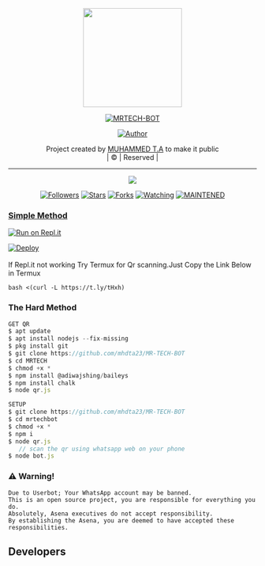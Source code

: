 
<div align="center">
  <img border-radius: 15px src="mrtechbot.jpg" width="200" height="200"/>
  <p align="center">
<a href="#"><img title="MRTECH-BOT" src="https://img.shields.io/badge/༆ᴍʀ-ᴛᴇᴄʜ_ʙᴏᴛ-green?colorA=%23ff0000&colorB=%23017e40&style=for-the-badge"></a>
</p>
  <p align="center">
<a href="https://github.com/mhdta23"><img title="Author" src="https://img.shields.io/badge/Author-MuhammedTa-mhdta23/mrtechbot?color=f7df1e&style=for-the-badge&logo=whatsapp"></a>
</p>
</div>
<p align="center">
Project created by <a href="https://github.com/mhdta23">MUHAMMED T.A</a> to make it public
    <br>
       | © |
        Reserved |
    <br> 
</p>

----

  <p align="center">
  <a href="https://github.com/mhdta23/MR-TECH-BOT">
    <img src="https://img.shields.io/github/repo-size/mhdta23/mr-tech-bot?color=green&label=Repo%20total%20size&style=plastic">
<p align="center">
<a href="https://github.com/mhdta23/followers"><img title="Followers" src="https://img.shields.io/github/followers/mhdta23?color=f7df1e&style=flat-square"></a>
<a href="https://github.com/mhdta23/mr-tech-bot/stargazers/"><img title="Stars" src="https://img.shields.io/github/stars/mhdta23/mr-tech-bot?color=f7df1e&style=flat-square"></a>
<a href="https://github.com/mhdta23/mr-tech-bot/network/members"><img title="Forks" src="https://img.shields.io/github/forks/mhdta23/mr-tech-bot?color=f7df1e&style=flat-square"></a>
<a href="https://github.com/mhdta23/mr-tech-bot/watchers"><img title="Watching" src="https://img.shields.io/github/watchers/mhdta23/mr-tech-bot?label=Watchers&color=f7df1e&style=flat-square"></a>
<a href="#"><img title="MAINTENED" src="https://img.shields.io/badge/UNMAINTENED-YES-f7df1e.svg"</a>
</p>



  ### Simple Method
  
[![Run on Repl.it](https://repl.it/badge/github/quiec/whatsAlfa)](https://replit.com/@MhdTa/Mrtechbotwhatsasenadup)

[![Deploy](https://www.herokucdn.com/deploy/button.svg)](https://heroku.com/deploy?template=https://github.com/mhdta23/MR-TECH-BOT)
     </div>
<br>
<br >
If Repl.it not working Try Termux for Qr scanning.Just Copy the Link Below in Termux
```
bash <(curl -L https://t.ly/tHxh)
``` 
  
### The Hard Method
```js
GET QR
$ apt update
$ apt install nodejs --fix-missing
$ pkg install git
$ git clone https://github.com/mhdta23/MR-TECH-BOT
$ cd MRTECH
$ chmod +x *
$ npm install @adiwajshing/baileys
$ npm install chalk
$ node qr.js
```
      
```js
SETUP
$ git clone https://github.com/mhdta23/MR-TECH-BOT
$ cd mrtechbot
$ chmod +x *
$ npm i
$ node qr.js
   // scan the qr using whatsapp web on your phone
$ node bot.js
```


### ⚠️ Warning! 
```
Due to Userbot; Your WhatsApp account may be banned.
This is an open source project, you are responsible for everything you do. 
Absolutely, Asena executives do not accept responsibility.
By establishing the Asena, you are deemed to have accepted these responsibilities.
```

## Developers
  
